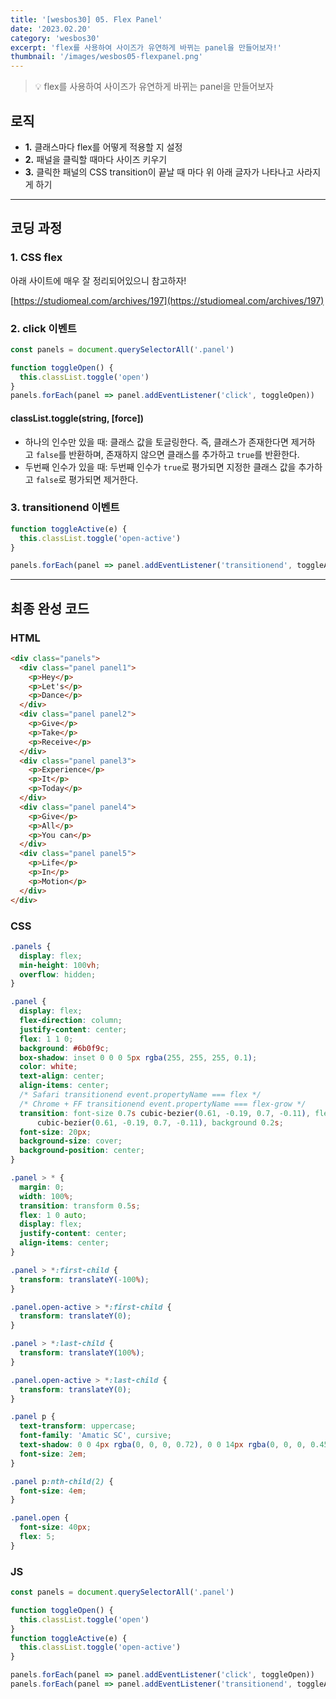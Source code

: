 ```yaml
---
title: '[wesbos30] 05. Flex Panel'
date: '2023.02.20'
category: 'wesbos30'
excerpt: 'flex를 사용하여 사이즈가 유연하게 바뀌는 panel을 만들어보자!'
thumbnail: '/images/wesbos05-flexpanel.png'
---
```


> 💡 flex를 사용하여 사이즈가 유연하게 바뀌는 panel을 만들어보자

## 로직

- **1.** 클래스마다 flex를 어떻게 적용할 지 설정
- **2.** 패널을 클릭할 때마다 사이즈 키우기
- **3.** 클릭한 패널의 CSS transition이 끝날 때 마다 위 아래 글자가 나타나고 사라지게 하기

---

## 코딩 과정

### 1. CSS flex

아래 사이트에 매우 잘 정리되어있으니 참고하자!

[https://studiomeal.com/archives/197](https://studiomeal.com/archives/197)

### 2. click 이벤트

```jsx
const panels = document.querySelectorAll('.panel')

function toggleOpen() {
  this.classList.toggle('open')
}
panels.forEach(panel => panel.addEventListener('click', toggleOpen))
```

#### classList.toggle(string, [force])

- 하나의 인수만 있을 때: 클래스 값을 토글링한다. 즉, 클래스가 존재한다면 제거하고 `false`를 반환하며, 존재하지 않으면 클래스를 추가하고 `true`를 반환한다.
- 두번째 인수가 있을 때: 두번째 인수가 `true`로 평가되면 지정한 클래스 값을 추가하고 `false`로 평가되면 제거한다.

### 3. transitionend 이벤트

```jsx
function toggleActive(e) {
  this.classList.toggle('open-active')
}

panels.forEach(panel => panel.addEventListener('transitionend', toggleActive))
```

---

## 최종 완성 코드

### HTML

```html
<div class="panels">
  <div class="panel panel1">
    <p>Hey</p>
    <p>Let's</p>
    <p>Dance</p>
  </div>
  <div class="panel panel2">
    <p>Give</p>
    <p>Take</p>
    <p>Receive</p>
  </div>
  <div class="panel panel3">
    <p>Experience</p>
    <p>It</p>
    <p>Today</p>
  </div>
  <div class="panel panel4">
    <p>Give</p>
    <p>All</p>
    <p>You can</p>
  </div>
  <div class="panel panel5">
    <p>Life</p>
    <p>In</p>
    <p>Motion</p>
  </div>
</div>
```

### CSS

```css
.panels {
  display: flex;
  min-height: 100vh;
  overflow: hidden;
}

.panel {
  display: flex;
  flex-direction: column;
  justify-content: center;
  flex: 1 1 0;
  background: #6b0f9c;
  box-shadow: inset 0 0 0 5px rgba(255, 255, 255, 0.1);
  color: white;
  text-align: center;
  align-items: center;
  /* Safari transitionend event.propertyName === flex */
  /* Chrome + FF transitionend event.propertyName === flex-grow */
  transition: font-size 0.7s cubic-bezier(0.61, -0.19, 0.7, -0.11), flex 0.7s
      cubic-bezier(0.61, -0.19, 0.7, -0.11), background 0.2s;
  font-size: 20px;
  background-size: cover;
  background-position: center;
}

.panel > * {
  margin: 0;
  width: 100%;
  transition: transform 0.5s;
  flex: 1 0 auto;
  display: flex;
  justify-content: center;
  align-items: center;
}

.panel > *:first-child {
  transform: translateY(-100%);
}

.panel.open-active > *:first-child {
  transform: translateY(0);
}

.panel > *:last-child {
  transform: translateY(100%);
}

.panel.open-active > *:last-child {
  transform: translateY(0);
}

.panel p {
  text-transform: uppercase;
  font-family: 'Amatic SC', cursive;
  text-shadow: 0 0 4px rgba(0, 0, 0, 0.72), 0 0 14px rgba(0, 0, 0, 0.45);
  font-size: 2em;
}

.panel p:nth-child(2) {
  font-size: 4em;
}

.panel.open {
  font-size: 40px;
  flex: 5;
}
```

### JS

```jsx
const panels = document.querySelectorAll('.panel')

function toggleOpen() {
  this.classList.toggle('open')
}
function toggleActive(e) {
  this.classList.toggle('open-active')
}

panels.forEach(panel => panel.addEventListener('click', toggleOpen))
panels.forEach(panel => panel.addEventListener('transitionend', toggleActive))
```
